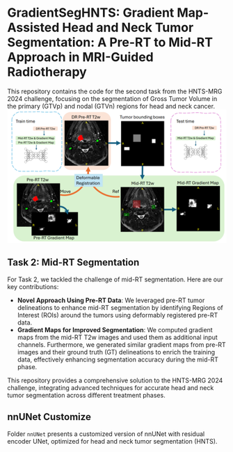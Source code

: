 # GradientSegHNTS: Gradient Map-Assisted Head and Neck Tumor Segmentation: A Pre-RT to Mid-RT Approach in MRI-Guided Radiotherapy 
This repository contains the code for the second task from the HNTS-MRG 2024 challenge, focusing on the segmentation of Gross Tumor Volume in the primary (GTVp) and nodal (GTVn) regions for head and neck cancer. 
![flow_chart](flowchart.png)
## Task 2: Mid-RT Segmentation
For Task 2, we tackled the challenge of mid-RT segmentation. Here are our key contributions:

- **Novel Approach Using Pre-RT Data**: We leveraged pre-RT tumor delineations to enhance mid-RT segmentation by identifying Regions of Interest (ROIs) around the tumors using deformably registered pre-RT data.
- **Gradient Maps for Improved Segmentation**: We computed gradient maps from the mid-RT T2w images and used them as additional input channels. Furthermore, we generated similar gradient maps from pre-RT images and their ground truth (GT) delineations to enrich the training data, effectively enhancing segmentation accuracy during the mid-RT phase.

This repository provides a comprehensive solution to the HNTS-MRG 2024 challenge, integrating advanced techniques for accurate head and neck tumor segmentation across different treatment phases.

## nnUNet Customize
Folder ```nnUNet``` presents a customized version of nnUNet with residual encoder UNet, optimized for head and neck tumor segmentation (HNTS).